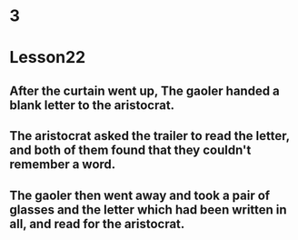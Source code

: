 # 3
# Lesson22
## After the curtain went up, The gaoler handed a blank letter to the aristocrat.
## The aristocrat asked the trailer to read the letter, and both of them found that they couldn't remember a word.
## The gaoler then went away and took a pair of glasses and the letter which had been written in all, and read for the aristocrat.